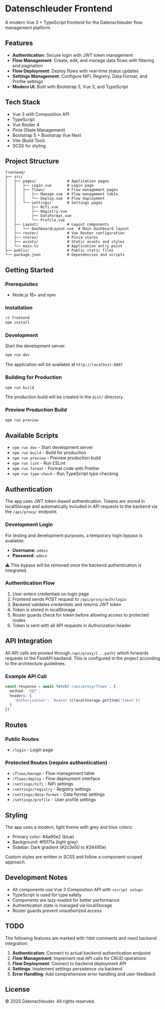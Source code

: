 # Datenschleuder Frontend

A modern Vue 3 + TypeScript frontend for the Datenschleuder flow management platform.

## Features

- **Authentication**: Secure login with JWT token management
- **Flow Management**: Create, edit, and manage data flows with filtering and pagination
- **Flow Deployment**: Deploy flows with real-time status updates
- **Settings Management**: Configure NiFi, Registry, Data Format, and Profile settings
- **Modern UI**: Built with Bootstrap 5, Vue 3, and TypeScript

## Tech Stack

- Vue 3 with Composition API
- TypeScript
- Vue Router 4
- Pinia (State Management)
- Bootstrap 5 + Bootstrap Vue Next
- Vite (Build Tool)
- SCSS for styling

## Project Structure

```
frontend/
├── src/
│   ├── pages/              # Application pages
│   │   ├── Login.vue       # Login page
│   │   ├── flows/          # Flow management pages
│   │   │   ├── Manage.vue  # Flow management table
│   │   │   └── Deploy.vue  # Flow deployment
│   │   └── settings/       # Settings pages
│   │       ├── Nifi.vue
│   │       ├── Registry.vue
│   │       ├── DataFormat.vue
│   │       └── Profile.vue
│   ├── Layout/             # Layout components
│   │   └── DashboardLayout.vue  # Main dashboard layout
│   ├── router/             # Vue Router configuration
│   ├── stores/             # Pinia stores
│   ├── assets/             # Static assets and styles
│   └── main.ts             # Application entry point
├── public/                 # Public static files
└── package.json            # Dependencies and scripts
```

## Getting Started

### Prerequisites

- Node.js 18+ and npm

### Installation

```bash
cd frontend
npm install
```

### Development

Start the development server:

```bash
npm run dev
```

The application will be available at `http://localhost:8087`

### Building for Production

```bash
npm run build
```

The production build will be created in the `dist/` directory.

### Preview Production Build

```bash
npm run preview
```

## Available Scripts

- `npm run dev` - Start development server
- `npm run build` - Build for production
- `npm run preview` - Preview production build
- `npm run lint` - Run ESLint
- `npm run format` - Format code with Prettier
- `npm run type-check` - Run TypeScript type checking

## Authentication

The app uses JWT token-based authentication. Tokens are stored in localStorage and automatically included in API requests to the backend via the `/api/proxy/` endpoint.

### Development Login

For testing and development purposes, a temporary login bypass is available:

- **Username:** `admin`
- **Password:** `admin`

⚠️ This bypass will be removed once the backend authentication is integrated.

### Authentication Flow

1. User enters credentials on login page
2. Frontend sends POST request to `/api/proxy/auth/login`
3. Backend validates credentials and returns JWT token
4. Token is stored in localStorage
5. Router guards check for token before allowing access to protected routes
6. Token is sent with all API requests in Authorization header

## API Integration

All API calls are proxied through `/api/proxy/[...path]` which forwards requests to the FastAPI backend. This is configured in the project according to the architecture guidelines.

### Example API Call

```typescript
const response = await fetch('/api/proxy/flows', {
  method: 'GET',
  headers: {
    'Authorization': `Bearer ${localStorage.getItem('token')}`
  }
})
```

## Routes

### Public Routes
- `/login` - Login page

### Protected Routes (require authentication)
- `/flows/manage` - Flow management table
- `/flows/deploy` - Flow deployment interface
- `/settings/nifi` - NiFi settings
- `/settings/registry` - Registry settings
- `/settings/data-format` - Data format settings
- `/settings/profile` - User profile settings

## Styling

The app uses a modern, light theme with grey and blue colors:
- Primary color: #4a90e2 (blue)
- Background: #f5f7fa (light grey)
- Sidebar: Dark gradient (#2c3e50 to #34495e)

Custom styles are written in SCSS and follow a component-scoped approach.

## Development Notes

- All components use Vue 3 Composition API with `<script setup>`
- TypeScript is used for type safety
- Components are lazy-loaded for better performance
- Authentication state is managed via localStorage
- Router guards prevent unauthorized access

## TODO

The following features are marked with `TODO` comments and need backend integration:

1. **Authentication**: Connect to actual backend authentication endpoint
2. **Flow Management**: Implement real API calls for CRUD operations
3. **Flow Deployment**: Connect to backend deployment API
4. **Settings**: Implement settings persistence via backend
5. **Error Handling**: Add comprehensive error handling and user feedback

## License

© 2025 Datenschleuder. All rights reserved.
